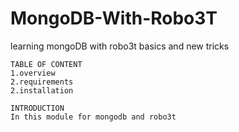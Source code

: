 # MongoDB-With-Robo3T
learning mongoDB with robo3t basics and new tricks

    TABLE OF CONTENT 
    1.overview
    2.requirements
    2.installation
    
    INTRODUCTION
    In this module for mongodb and robo3t 
    